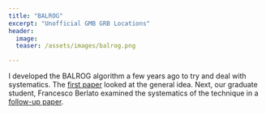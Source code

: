 ```yaml
---
title: "BALROG"
excerpt: "Unofficial GMB GRB Locations"
header:
  image: 
  teaser: /assets/images/balrog.png

---
```


I developed the BALROG algorithm a few years ago to try and deal with systematics. The [first paper](https://academic.oup.com/mnras/article-abstract/476/2/1427/4670828/?redirectedFrom=fulltext) looked at the general idea. Next, our graduate student, Francesco Berlato examined the systematics of the technique in a [follow-up paper](https://iopscience.iop.org/article/10.3847/1538-4357/ab0413).  
